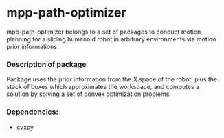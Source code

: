 mpp-path-optimizer
=======
mpp-path-optimizer belongs to a set of packages to conduct motion planning for a sliding humanoid robot in arbitrary environments via motion prior informations.
### Description of package
Package uses the prior information from the X space of the robot, plus the stack
of boxes which approximates the workspace, and computes a solution by solving a
set of convex optimization problems
### Dependencies:
 * cvxpy

